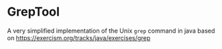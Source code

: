 # GrepTool
A very simplified implementation of the Unix `grep` command in java based on https://exercism.org/tracks/java/exercises/grep

